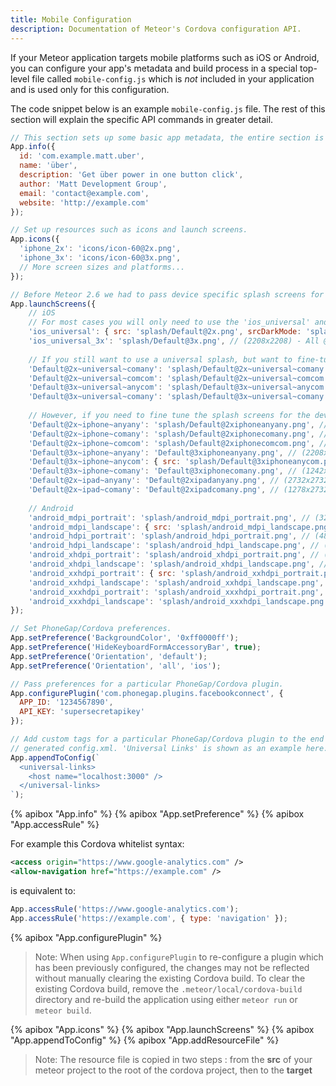 ```yaml
---
title: Mobile Configuration
description: Documentation of Meteor's Cordova configuration API.
---
```


If your Meteor application targets mobile platforms such as iOS or
Android, you can configure your app's metadata and build process
in a special top-level file called
`mobile-config.js` which is *not* included in your application and is used only
for this configuration.

The code snippet below is an example `mobile-config.js` file. The rest of this
section will explain the specific API commands in greater detail.

```js
// This section sets up some basic app metadata, the entire section is optional.
App.info({
  id: 'com.example.matt.uber',
  name: 'über',
  description: 'Get über power in one button click',
  author: 'Matt Development Group',
  email: 'contact@example.com',
  website: 'http://example.com'
});

// Set up resources such as icons and launch screens.
App.icons({
  'iphone_2x': 'icons/icon-60@2x.png',
  'iphone_3x': 'icons/icon-60@3x.png',
  // More screen sizes and platforms...
});

// Before Meteor 2.6 we had to pass device specific splash screens for iOS, but this behavior was dropped in favor of story board images.
App.launchScreens({
    // iOS
    // For most cases you will only need to use the 'ios_universal' and 'ios_universal_3x'.
    'ios_universal': { src: 'splash/Default@2x.png', srcDarkMode: 'splash/Default@2x~dark.png' }, // (2732x2732) - All @2x devices, if device/mode specific is not declared
    'ios_universal_3x': 'splash/Default@3x.png', // (2208x2208) - All @3x devices, if device/mode specific is not declared
    
    // If you still want to use a universal splash, but want to fine-tune for the device mode (landscape, portrait), then use the following keys:
    'Default@2x~universal~comany': 'splash/Default@2x~universal~comany.png', // (1278x2732) - All @2x devices in portrait mode.
    'Default@2x~universal~comcom': 'splash/Default@2x~universal~comcom.png', // (1334x750) - All @2x devices in landscape (narrow) mode.
    'Default@3x~universal~anycom': 'splash/Default@3x~universal~anycom.png', // (2208x1242) - All @3x devices in landscape (wide) mode.
    'Default@3x~universal~comany': 'splash/Default@3x~universal~comany.png', // (1242x2208) - All @3x devices in portrait mode.
    
    // However, if you need to fine tune the splash screens for the device idiom (iPhone, iPad, etc).
    'Default@2x~iphone~anyany': 'splash/Default@2xiphoneanyany.png', // (1334x1334) - iPhone SE/6s/7/8/XR
    'Default@2x~iphone~comany': 'splash/Default@2xiphonecomany.png', // (750x1334) - iPhone SE/6s/7/8/XR - portrait mode
    'Default@2x~iphone~comcom': 'splash/Default@2xiphonecomcom.png', // (1334x750) - iPhone SE/6s/7/8/XR - landscape (narrow) mode
    'Default@3x~iphone~anyany': 'Default@3xiphoneanyany.png', // (2208x2208) - iPhone 6s Plus/7 Plus/8 Plus/X/XS/XS Max
    'Default@3x~iphone~anycom': { src: 'splash/Default@3xiphoneanycom.png', srcDarkMode: 'splash/Default@3xiphoneanycom~dark.png' }, // (2208x1242) - iPhone 6s Plus/7 Plus/8 Plus/X/XS/XS Max - landscape (wide) mode
    'Default@3x~iphone~comany': 'Default@3xiphonecomany.png', // (1242x2208) - iPhone 6s Plus/7 Plus/8 Plus/X/XS/XS Max - portrait mode
    'Default@2x~ipad~anyany': 'Default@2xipadanyany.png', // (2732x2732) - iPad Pro 12.9"/11"/10.5"/9.7"/7.9"
    'Default@2x~ipad~comany': 'Default@2xipadcomany.png', // (1278x2732) - iPad Pro 12.9"/11"/10.5"/9.7"/7.9" - portrait mode
    
    // Android
    'android_mdpi_portrait': 'splash/android_mdpi_portrait.png', // (320x480)
    'android_mdpi_landscape': { src: 'splash/android_mdpi_landscape.png', srcDarkMode: 'splash/android_mdpi_landscape-night.png' }, // (480x320)
    'android_hdpi_portrait': 'splash/android_hdpi_portrait.png', // (480x800)
    'android_hdpi_landscape': 'splash/android_hdpi_landscape.png', // (800x480)
    'android_xhdpi_portrait': 'splash/android_xhdpi_portrait.png', // (720x1280)
    'android_xhdpi_landscape': 'splash/android_xhdpi_landscape.png', // (1280x720)
    'android_xxhdpi_portrait': { src: 'splash/android_xxhdpi_portrait.png', srcDarkMode: 'splash/android_xxhdpi_portrait-night.png'}, // (960x1600)
    'android_xxhdpi_landscape': 'splash/android_xxhdpi_landscape.png', // (1600x960)
    'android_xxxhdpi_portrait': 'splash/android_xxxhdpi_portrait.png', // (1280x1920)
    'android_xxxhdpi_landscape': 'splash/android_xxxhdpi_landscape.png', // (1920x1280)
});

// Set PhoneGap/Cordova preferences.
App.setPreference('BackgroundColor', '0xff0000ff');
App.setPreference('HideKeyboardFormAccessoryBar', true);
App.setPreference('Orientation', 'default');
App.setPreference('Orientation', 'all', 'ios');

// Pass preferences for a particular PhoneGap/Cordova plugin.
App.configurePlugin('com.phonegap.plugins.facebookconnect', {
  APP_ID: '1234567890',
  API_KEY: 'supersecretapikey'
});

// Add custom tags for a particular PhoneGap/Cordova plugin to the end of the
// generated config.xml. 'Universal Links' is shown as an example here.
App.appendToConfig(`
  <universal-links>
    <host name="localhost:3000" />
  </universal-links>
`);
```

{% apibox "App.info" %}
{% apibox "App.setPreference" %}
{% apibox "App.accessRule" %}

For example this Cordova whitelist syntax:

```xml
<access origin="https://www.google-analytics.com" />
<allow-navigation href="https://example.com" />
```

is equivalent to:

```js
App.accessRule('https://www.google-analytics.com');
App.accessRule('https://example.com', { type: 'navigation' });
```

{% apibox "App.configurePlugin" %}

> Note: When using `App.configurePlugin` to re-configure a plugin which has been previously configured, the changes may not be reflected without manually clearing the existing Cordova build.  To clear the existing Cordova build, remove the `.meteor/local/cordova-build` directory and re-build the application using either `meteor run` or `meteor build`.

{% apibox "App.icons" %}
{% apibox "App.launchScreens" %}
{% apibox "App.appendToConfig" %}
{% apibox "App.addResourceFile" %}

> Note: The resource file is copied in two steps : from the **src** of your meteor project to the root of the cordova project, then to the **target**  
